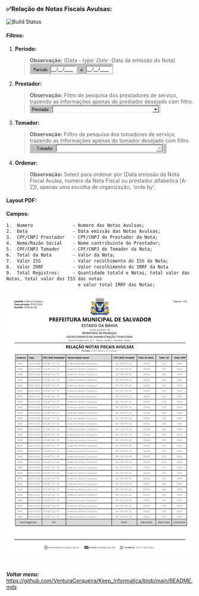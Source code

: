 ### ✅Relação de Notas Fiscais Avulsas:
![Build Status](https://travis-ci.org/joemccann/dillinger.svg?branch=master)
####    Filtros:

1.  **Período:** 
    >**Observação:** (Data - *type: Date* -Data da emissão do Nota) <br>
    ![alt text](/Fotos/image.png)

2.  **Prestador:**
    >   **Observação:** Filtro de pesquisa dos prestadores de serviço, trazendo as informações apenas do prestador desejado com filtro.
    ![alt text](/Fotos/prestador.png)

3.  **Tomador:** 
    >   **Observação:**     Fiiltro de pesquisa dos tomadores de serviço, trazendo as informações apenas do tomador desejado com filtro. 
    ![alt text](/Fotos/tomador.png)

4. **Ordenar:**
    >   **Observação:** Select para ordenar por (Data emissão da Nota Fiscal Avulsa, numero da Nota Fiscal ou prestador alfabetica [A-Z]), apenas uma escolha de organização, 'orde by'.


####   Layout PDF:
**Campos:** 
 ```
1.  Numero               - Numero das Notas Avulsas;
2.  Data                 - Data emissão das Notas Avulsas;
3.  CPF/CNPJ Prestador   - CPF/CNPJ do Prestador da Nota;
4.  Nome/Razão Social    - Nome contribuinte do Prestador;
5.  CPF/CNPJ Tomador     - CPF/CNPJ do Tomador da Nota;
6.  Total da Nota        - Valor da Nota;
7.  Valor ISS            - Valor recolhimento do ISS da Nota; 
8.  Valor IRRF           - Valor recolhimento do IRRF da Nota 
9.  Total Registros:     - Quantidade totald e Notas, total valor das Notas, total valor dos ISS das notas
                            e valor total IRRF das Notas;  
```
![alt text](Fotos/notafiscal.png)
<br>
<br>

 **_Voltar menu:_** <https://github.com/VenturaCerqueira/Keep_Informatica/blob/main/README.mds>

 